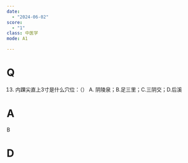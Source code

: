 ```yaml
---
date:
  - "2024-06-02"
score:
  - "1"
class: 中医学
mode: A1

---
```



# Q
13. 内踝尖直上3寸是什么穴位：（）
A. 阴陵泉；B.足三里；C.三阴交；D.后溪

# A

B


# D
